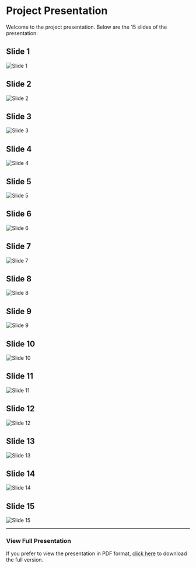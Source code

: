 # Project Presentation

Welcome to the project presentation. Below are the 15 slides of the presentation:

## Slide 1
![Slide 1](https://github.com/user-attachments/assets/816aebf6-7d48-49ab-886e-c64aa8077ab7)

## Slide 2
![Slide 2](https://github.com/user-attachments/assets/d71f8864-5262-47d6-941d-93d3f2101507)

## Slide 3
![Slide 3](https://github.com/user-attachments/assets/27f203bd-e6d8-4b59-a021-5f01be675fa9)

## Slide 4
![Slide 4](https://github.com/user-attachments/assets/19a6aeb7-f183-4907-8a05-2f28b090575f)

## Slide 5
![Slide 5](https://github.com/user-attachments/assets/aabb5d12-cffd-4441-80e7-d0eaeccf49dd)

## Slide 6
![Slide 6](https://github.com/user-attachments/assets/39ef8344-98a6-43a2-a81e-4ff502e3e697)

## Slide 7
![Slide 7](https://github.com/user-attachments/assets/9fce17b3-0388-436d-acef-487562450384)

## Slide 8
![Slide 8](https://github.com/user-attachments/assets/54518df6-11cc-4808-9470-3b2121455962)

## Slide 9
![Slide 9](https://github.com/user-attachments/assets/d1583e75-3249-42fa-8f75-c7a81be1f283)

## Slide 10
![Slide 10](https://github.com/user-attachments/assets/161b5a71-4e39-442c-9b90-8ccf2f7dfd0b)

## Slide 11
![Slide 11](https://github.com/user-attachments/assets/7ec76bc8-0042-4d09-8f80-e67b4cce16b1)

## Slide 12
![Slide 12](https://github.com/user-attachments/assets/c89c8519-622b-4834-a950-83d1d1c50a3d)

## Slide 13
![Slide 13](https://github.com/user-attachments/assets/7e8d8be7-739a-455e-b2bd-d347b8b7d628)

## Slide 14
![Slide 14](https://github.com/user-attachments/assets/dbe67043-1863-4eac-96d6-fcdf6e79d9f5)

## Slide 15
![Slide 15](https://github.com/user-attachments/assets/4bc7a7e6-b2eb-4d29-8b73-1e16790f01e2)

---

### View Full Presentation

If you prefer to view the presentation in PDF format, [click here](https://drive.google.com/file/d/1yCMY4xEltl0ipeSeMZnz8tY7cBce3ltb/view?usp=sharing) to download the full version.
